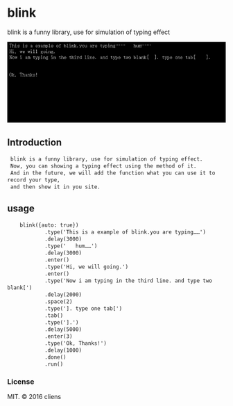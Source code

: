 # blink
blink is a funny library, use for simulation of typing effect

![image](https://github.com/cliens/blink/blob/master/blinkExapmle.gif )

## Introduction
```
 blink is a funny library, use for simulation of typing effect.
 Now, you can showing a typing effect using the method of it.
 And in the future, we will add the function what you can use it to record your type,
 and then show it in you site.
```

## usage

```
    blink({auto: true})
            .type('This is a example of blink.you are typing……')
            .delay(3000)
            .type('   hum……')
            .delay(3000)
            .enter()
            .type('Hi, we will going.')
            .enter()
            .type('Now i am typing in the third line. and type two blank[')
            .delay(2000)
            .space(2)
            .type(']. type one tab[')
            .tab()
            .type('].')
            .delay(5000)
            .enter(3)
            .type('Ok, Thanks!')
            .delay(1000)
            .done()
            .run()

```

### License
MIT. © 2016 cliens
